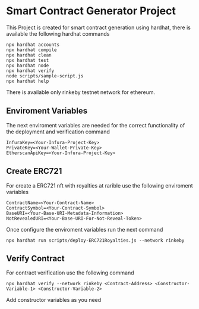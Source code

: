 # Smart Contract Generator Project

This Project is created for smart contract generation using hardhat, there is available the following hardhat commands

```shell
npx hardhat accounts
npx hardhat compile
npx hardhat clean
npx hardhat test
npx hardhat node
npx hardhat verify
node scripts/sample-script.js
npx hardhat help
```

There is available only rinkeby testnet network for ethereum.

## Enviroment Variables

The next enviroment variables are needed for the correct functionality of the deployment and verification command

```
InfuraKey=<Your-Infura-Project-Key>
PrivateKey=<Your-Wallet-Private-Key>
EtherscanApiKey=<Your-Infura-Project-Key>
```

## Create ERC721 

For create a ERC721 nft with royalties at rarible use the following enviroment variables

```
ContractName=<Your-Contract-Name>
ContractSymbol=<Your-Contract-Symbol>
BaseURI=<Your-Base-URI-Metadata-Information>
NotRevealedURI=<Your-Base-URI-For-Not-Reveal-Token>
```

Once configure the enviroment variables run the next command

```shell
npx hardhat run scripts/deploy-ERC721Royalties.js --network rinkeby
```

## Verify Contract 

For contract verification use the following command

```shell
npx hardhat verify --network rinkeby <Contract-Address> <Constructor-Variable-1> <Constructor-Variable-2> 
```

Add constructor variables as you need